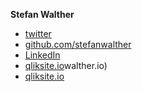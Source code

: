 **Stefan Walther**

* [twitter](http://twitter.com/waltherstefan)  
* [github.com/stefanwalther](http://github.com/stefanwalther) 
* [LinkedIn](https://www.linkedin.com/in/stefanwalther/) 
* [qliksite.io](http://qliksite.io)walther.io)
* [qliksite.io](http://qliksite.io)